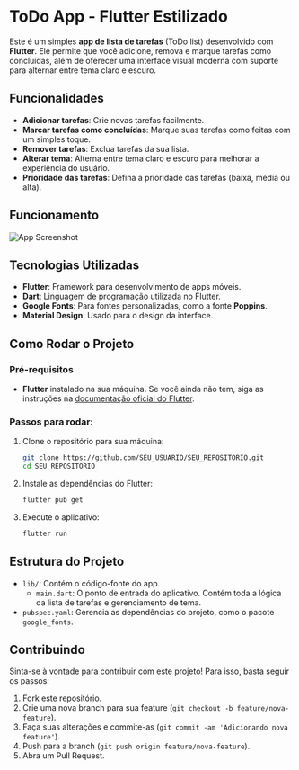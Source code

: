 # ToDo App - Flutter Estilizado

Este é um simples **app de lista de tarefas** (ToDo list) desenvolvido com **Flutter**. Ele permite que você adicione, remova e marque tarefas como concluídas, além de oferecer uma interface visual moderna com suporte para alternar entre tema claro e escuro.

## Funcionalidades

- **Adicionar tarefas**: Crie novas tarefas facilmente.
- **Marcar tarefas como concluídas**: Marque suas tarefas como feitas com um simples toque.
- **Remover tarefas**: Exclua tarefas da sua lista.
- **Alterar tema**: Alterna entre tema claro e escuro para melhorar a experiência do usuário.
- **Prioridade das tarefas**: Defina a prioridade das tarefas (baixa, média ou alta).

## Funcionamento

![App Screenshot](https://example.com/screenshot.gif)

## Tecnologias Utilizadas

- **Flutter**: Framework para desenvolvimento de apps móveis.
- **Dart**: Linguagem de programação utilizada no Flutter.
- **Google Fonts**: Para fontes personalizadas, como a fonte **Poppins**.
- **Material Design**: Usado para o design da interface.

## Como Rodar o Projeto

### Pré-requisitos

- **Flutter** instalado na sua máquina. Se você ainda não tem, siga as instruções na [documentação oficial do Flutter](https://flutter.dev/docs/get-started/install).

### Passos para rodar:

1. Clone o repositório para sua máquina:

    ```bash
    git clone https://github.com/SEU_USUARIO/SEU_REPOSITORIO.git
    cd SEU_REPOSITORIO
    ```

2. Instale as dependências do Flutter:

    ```bash
    flutter pub get
    ```

3. Execute o aplicativo:

    ```bash
    flutter run
    ```

## Estrutura do Projeto

- `lib/`: Contém o código-fonte do app.
  - `main.dart`: O ponto de entrada do aplicativo. Contém toda a lógica da lista de tarefas e gerenciamento de tema.
- `pubspec.yaml`: Gerencia as dependências do projeto, como o pacote `google_fonts`.

## Contribuindo

Sinta-se à vontade para contribuir com este projeto! Para isso, basta seguir os passos:

1. Fork este repositório.
2. Crie uma nova branch para sua feature (`git checkout -b feature/nova-feature`).
3. Faça suas alterações e commite-as (`git commit -am 'Adicionando nova feature'`).
4. Push para a branch (`git push origin feature/nova-feature`).
5. Abra um Pull Request.


